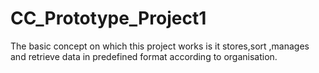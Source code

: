 # CC_Prototype_Project1
The basic concept on which this project works is it stores,sort ,manages and retrieve data in predefined format according to organisation.

